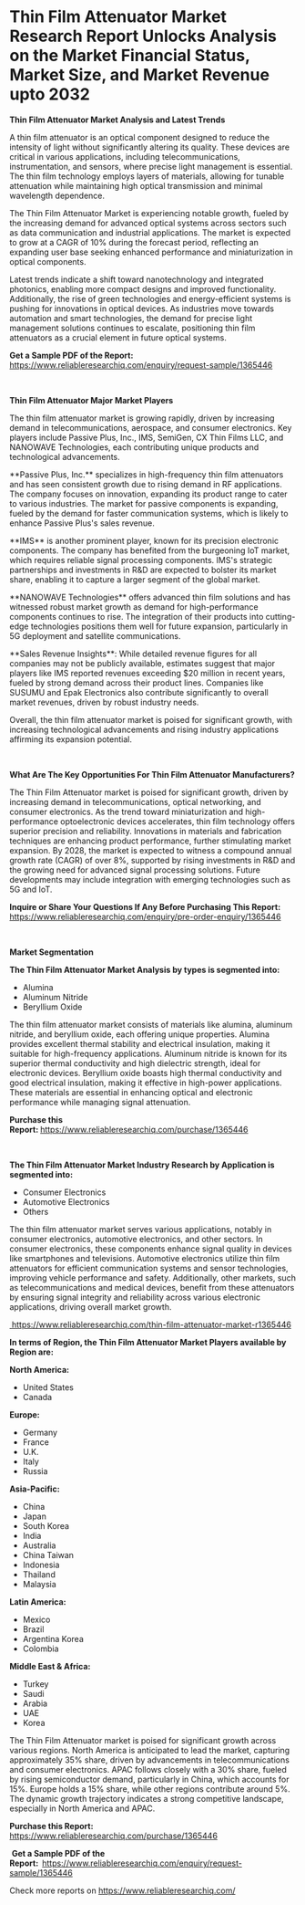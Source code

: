 <p><h1>Thin Film Attenuator Market Research Report Unlocks Analysis on the Market Financial Status, Market Size, and Market Revenue upto 2032</h1></p><p><strong>Thin Film Attenuator Market Analysis and Latest Trends</strong></p>
<p><p>A thin film attenuator is an optical component designed to reduce the intensity of light without significantly altering its quality. These devices are critical in various applications, including telecommunications, instrumentation, and sensors, where precise light management is essential. The thin film technology employs layers of materials, allowing for tunable attenuation while maintaining high optical transmission and minimal wavelength dependence.</p><p>The Thin Film Attenuator Market is experiencing notable growth, fueled by the increasing demand for advanced optical systems across sectors such as data communication and industrial applications. The market is expected to grow at a CAGR of 10% during the forecast period, reflecting an expanding user base seeking enhanced performance and miniaturization in optical components. </p><p>Latest trends indicate a shift toward nanotechnology and integrated photonics, enabling more compact designs and improved functionality. Additionally, the rise of green technologies and energy-efficient systems is pushing for innovations in optical devices. As industries move towards automation and smart technologies, the demand for precise light management solutions continues to escalate, positioning thin film attenuators as a crucial element in future optical systems.</p></p>
<p><strong>Get a Sample PDF of the Report:&nbsp;</strong> <a href="https://www.reliableresearchiq.com/enquiry/request-sample/1365446?utm_campaign=3547&utm_medium=2&utm_source=Github&utm_content=ia&utm_term=22032025&utm_id=thin-film-attenuator">https://www.reliableresearchiq.com/enquiry/request-sample/1365446</a></p>
<p>&nbsp;</p>
<p><strong>Thin Film Attenuator Major Market Players</strong></p>
<p><p>The thin film attenuator market is growing rapidly, driven by increasing demand in telecommunications, aerospace, and consumer electronics. Key players include Passive Plus, Inc., IMS, SemiGen, CX Thin Films LLC, and NANOWAVE Technologies, each contributing unique products and technological advancements.</p><p>**Passive Plus, Inc.** specializes in high-frequency thin film attenuators and has seen consistent growth due to rising demand in RF applications. The company focuses on innovation, expanding its product range to cater to various industries. The market for passive components is expanding, fueled by the demand for faster communication systems, which is likely to enhance Passive Plus's sales revenue.</p><p>**IMS** is another prominent player, known for its precision electronic components. The company has benefited from the burgeoning IoT market, which requires reliable signal processing components. IMS's strategic partnerships and investments in R&D are expected to bolster its market share, enabling it to capture a larger segment of the global market.</p><p>**NANOWAVE Technologies** offers advanced thin film solutions and has witnessed robust market growth as demand for high-performance components continues to rise. The integration of their products into cutting-edge technologies positions them well for future expansion, particularly in 5G deployment and satellite communications.</p><p>**Sales Revenue Insights**: While detailed revenue figures for all companies may not be publicly available, estimates suggest that major players like IMS reported revenues exceeding $20 million in recent years, fueled by strong demand across their product lines. Companies like SUSUMU and Epak Electronics also contribute significantly to overall market revenues, driven by robust industry needs.</p><p>Overall, the thin film attenuator market is poised for significant growth, with increasing technological advancements and rising industry applications affirming its expansion potential.</p></p>
<p>&nbsp;</p>
<p><strong>What Are The Key Opportunities For Thin Film Attenuator Manufacturers?</strong></p>
<p><p>The Thin Film Attenuator market is poised for significant growth, driven by increasing demand in telecommunications, optical networking, and consumer electronics. As the trend toward miniaturization and high-performance optoelectronic devices accelerates, thin film technology offers superior precision and reliability. Innovations in materials and fabrication techniques are enhancing product performance, further stimulating market expansion. By 2028, the market is expected to witness a compound annual growth rate (CAGR) of over 8%, supported by rising investments in R&D and the growing need for advanced signal processing solutions. Future developments may include integration with emerging technologies such as 5G and IoT.</p></p>
<p><strong>Inquire or Share Your Questions If Any Before Purchasing This Report:</strong> <a href="https://www.reliableresearchiq.com/enquiry/pre-order-enquiry/1365446?utm_campaign=3547&utm_medium=2&utm_source=Github&utm_content=ia&utm_term=22032025&utm_id=thin-film-attenuator">https://www.reliableresearchiq.com/enquiry/pre-order-enquiry/1365446</a></p>
<p>&nbsp;</p>
<p><strong>Market Segmentation</strong></p>
<p><strong>The Thin Film Attenuator Market Analysis by types is segmented into:</strong></p>
<p><ul><li>Alumina</li><li>Aluminum Nitride</li><li>Beryllium Oxide</li></ul></p>
<p><p>The thin film attenuator market consists of materials like alumina, aluminum nitride, and beryllium oxide, each offering unique properties. Alumina provides excellent thermal stability and electrical insulation, making it suitable for high-frequency applications. Aluminum nitride is known for its superior thermal conductivity and high dielectric strength, ideal for electronic devices. Beryllium oxide boasts high thermal conductivity and good electrical insulation, making it effective in high-power applications. These materials are essential in enhancing optical and electronic performance while managing signal attenuation.</p></p>
<p><strong>Purchase this Report:&nbsp;</strong><a href="https://www.reliableresearchiq.com/purchase/1365446?utm_campaign=3547&utm_medium=2&utm_source=Github&utm_content=ia&utm_term=22032025&utm_id=thin-film-attenuator">https://www.reliableresearchiq.com/purchase/1365446</a></p>
<p>&nbsp;</p>
<p><strong>The Thin Film Attenuator Market Industry Research by Application is segmented into:</strong></p>
<p><ul><li>Consumer Electronics</li><li>Automotive Electronics</li><li>Others</li></ul></p>
<p><p>The thin film attenuator market serves various applications, notably in consumer electronics, automotive electronics, and other sectors. In consumer electronics, these components enhance signal quality in devices like smartphones and televisions. Automotive electronics utilize thin film attenuators for efficient communication systems and sensor technologies, improving vehicle performance and safety. Additionally, other markets, such as telecommunications and medical devices, benefit from these attenuators by ensuring signal integrity and reliability across various electronic applications, driving overall market growth.</p></p>
<p><a href="https://www.reliableresearchiq.com/thin-film-attenuator-market-r1365446?utm_campaign=3547&utm_medium=2&utm_source=Github&utm_content=ia&utm_term=22032025&utm_id=thin-film-attenuator">&nbsp;https://www.reliableresearchiq.com/thin-film-attenuator-market-r1365446</a></p>
<p><strong>In terms of Region, the Thin Film Attenuator Market Players available by Region are:</strong></p>
<p>
    <p> <strong> North America: </strong>
        <ul>
            <li>United States</li>
            <li>Canada</li>
        </ul>
        </p> 
    <p> <strong> Europe: </strong>
        <ul>
            <li>Germany</li>
            <li>France</li>
            <li>U.K.</li>
            <li>Italy</li>
            <li>Russia</li>
        </ul>
        </p> 
    <p> <strong> Asia-Pacific: </strong>
        <ul>
            <li>China</li>
            <li>Japan</li>
            <li>South Korea</li>
            <li>India</li>
            <li>Australia</li>
            <li>China Taiwan</li>
            <li>Indonesia</li>
            <li>Thailand</li>
            <li>Malaysia</li>
        </ul>
        </p> 
    <p> <strong> Latin America: </strong>
        <ul>
            <li>Mexico</li>
            <li>Brazil</li>
            <li>Argentina Korea</li>
            <li>Colombia</li>
        </ul>
        </p> 
    <p> <strong> Middle East & Africa: </strong>
        <ul>
            <li>Turkey</li>
            <li>Saudi</li>
            <li>Arabia</li>
            <li>UAE</li>
            <li>Korea</li>
        </ul>
    </p>
    </p>
<p><p>The Thin Film Attenuator market is poised for significant growth across various regions. North America is anticipated to lead the market, capturing approximately 35% share, driven by advancements in telecommunications and consumer electronics. APAC follows closely with a 30% share, fueled by rising semiconductor demand, particularly in China, which accounts for 15%. Europe holds a 15% share, while other regions contribute around 5%. The dynamic growth trajectory indicates a strong competitive landscape, especially in North America and APAC.</p></p>
<p><strong>Purchase this Report: </strong><a href="https://www.reliableresearchiq.com/purchase/1365446?utm_campaign=3547&utm_medium=2&utm_source=Github&utm_content=ia&utm_term=22032025&utm_id=thin-film-attenuator">https://www.reliableresearchiq.com/purchase/1365446</a></p>
<p>&nbsp;<strong>Get a Sample PDF of the Report:&nbsp;&nbsp;</strong><a href="https://www.reliableresearchiq.com/enquiry/request-sample/1365446?utm_campaign=3547&utm_medium=2&utm_source=Github&utm_content=ia&utm_term=22032025&utm_id=thin-film-attenuator">https://www.reliableresearchiq.com/enquiry/request-sample/1365446</a></p>
<p><strong></strong></p>
<p>Check more reports on <a href="https://www.reliableresearchiq.com/?utm_campaign=3547&utm_medium=2&utm_source=Github&utm_content=ia&utm_term=22032025&utm_id=thin-film-attenuator">https://www.reliableresearchiq.com/</a></p>